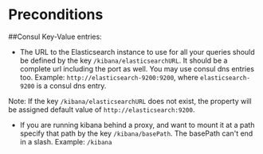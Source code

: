 # Preconditions

##Consul Key-Value entries:
* The URL to the Elasticsearch instance to use for all your queries should be defined by the key `/kibana/elasticsearchURL`. It should be a complete url including the port as well. You may use consul dns entries too. Example: `http://elasticsearch-9200:9200`, where `elasticsearch-9200` is a consul dns entry.

Note: If the key `/kibana/elasticsearchURL` does not exist, the property will be assigned default value of `http://elasticsearch:9200`.

* If you are running kibana behind a proxy, and want to mount it at a path specify that path by the key `/kibana/basePath`. The basePath can't end in a slash. Example: `/kibana`